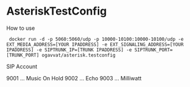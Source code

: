 # AsteriskTestConfig

How to use
```
 docker run -d -p 5060:5060/udp -p 10000-10100:10000-10100/udp -e EXT_MEDIA_ADDRESS=[YOUR IPADDRESS] -e EXT_SIGNALING_ADDRESS=[YOUR IPADDRESS] -e SIPTRUNK_IP=[TRUNK IPADDRESS] -e SIPTRUNK_PORT=[TRUNK_PORT] ogavvat/asterisk.testconfig
```



SIP Account

9001 ... Music On Hold
9002 ... Echo
9003 ... Milliwatt


